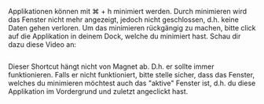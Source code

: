 Applikationen können mit ⌘ + h minimiert werden. Durch minimieren wird das Fenster nicht mehr angezeigt, jedoch nicht geschlossen, d.h. keine Daten gehen verloren. Um das minimieren rückgängig zu machen, bitte click auf die Applikation in deinem Dock, welche du minimiert hast. Schau dir dazu diese Video an:

<img src="https://raw.githubusercontent.com/JamesArthemeusFinnigan/Documentation-Simone-Oesch/main/Images/ImagesBackend/Video/File8.mkv.gif" alt="" />

Dieser Shortcut hängt nicht von Magnet ab. D.h. er sollte immer funktionieren. Falls er nicht funktioniert, bitte stelle sicher, dass das Fenster, welches du minimieren möchtest auch das "aktive" Fenster ist, d.h. du diese Applikation im Vordergrund und zuletzt angeclickt hast.